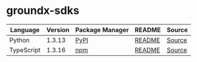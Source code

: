 # groundx-sdks

|Language|Version|Package Manager|README|Source|
|-|-|-|-|-|
|Python|1.3.13|[PyPI](https://pypi.org/project/groundx-python-sdk/1.3.13)|[README](https://github.com/groundxai/groundx-sdks/tree/main/sdks/python#readme)|[Source](https://github.com/groundxai/groundx-sdks/tree/main/sdks/python)|
|TypeScript|1.3.16|[npm](https://www.npmjs.com/package/groundx-typescript-sdk/v/1.3.16)|[README](https://github.com/groundxai/groundx-sdks/tree/main/sdks/typescript#readme)|[Source](https://github.com/groundxai/groundx-sdks/tree/main/sdks/typescript)|
